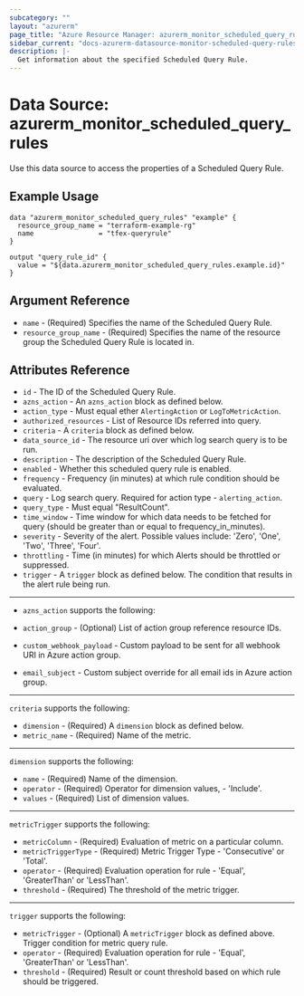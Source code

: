 ```yaml
---
subcategory: ""
layout: "azurerm"
page_title: "Azure Resource Manager: azurerm_monitor_scheduled_query_rules"
sidebar_current: "docs-azurerm-datasource-monitor-scheduled-query-rules"
description: |-
  Get information about the specified Scheduled Query Rule.
---
```


# Data Source: azurerm_monitor_scheduled_query_rules

Use this data source to access the properties of a Scheduled Query Rule.

## Example Usage

```hcl
data "azurerm_monitor_scheduled_query_rules" "example" {
  resource_group_name = "terraform-example-rg"
  name                = "tfex-queryrule"
}

output "query_rule_id" {
  value = "${data.azurerm_monitor_scheduled_query_rules.example.id}"
}
```

## Argument Reference

* `name` - (Required) Specifies the name of the Scheduled Query Rule.
* `resource_group_name` - (Required) Specifies the name of the resource group the Scheduled Query Rule is located in.

## Attributes Reference

* `id` - The ID of the Scheduled Query Rule.
* `azns_action` - An `azns_action` block as defined below.
* `action_type` - Must equal ether `AlertingAction` or `LogToMetricAction`.
* `authorized_resources` - List of Resource IDs referred into query.
* `criteria` - A `criteria` block as defined below.
* `data_source_id` - The resource uri over which log search query is to be run.
* `description` - The description of the Scheduled Query Rule.
* `enabled` - Whether this scheduled query rule is enabled.
* `frequency` - Frequency (in minutes) at which rule condition should be evaluated.
* `query` - Log search query. Required for action type - `alerting_action`.
* `query_type` - Must equal "ResultCount".
* `time_window` - Time window for which data needs to be fetched for query (should be greater than or equal to frequency_in_minutes).
* `severity` - Severity of the alert. Possible values include: 'Zero', 'One', 'Two', 'Three', 'Four'.
* `throttling` - Time (in minutes) for which Alerts should be throttled or suppressed.
* `trigger` - A `trigger` block as defined below. The condition that results in the alert rule being run.

---

* `azns_action` supports the following:

* `action_group` - (Optional) List of action group reference resource IDs.
* `custom_webhook_payload` - Custom payload to be sent for all webhook URI in Azure action group.
* `email_subject` - Custom subject override for all email ids in Azure action group.

---

`criteria` supports the following:

* `dimension` - (Required) A `dimension` block as defined below.
* `metric_name` - (Required) Name of the metric.

---

`dimension` supports the following:

* `name` - (Required) Name of the dimension.
* `operator` - (Required) Operator for dimension values, - 'Include'.
* `values` - (Required) List of dimension values.

---

`metricTrigger` supports the following:

* `metricColumn` - (Required) Evaluation of metric on a particular column.
* `metricTriggerType` - (Required) Metric Trigger Type - 'Consecutive' or 'Total'.
* `operator` - (Required) Evaluation operation for rule - 'Equal', 'GreaterThan' or 'LessThan'.
* `threshold` - (Required) The threshold of the metric trigger.

---

`trigger` supports the following:

* `metricTrigger` - (Optional) A `metricTrigger` block as defined above. Trigger condition for metric query rule.
* `operator` - (Required) Evaluation operation for rule - 'Equal', 'GreaterThan' or 'LessThan'.
* `threshold` - (Required) Result or count threshold based on which rule should be triggered.
